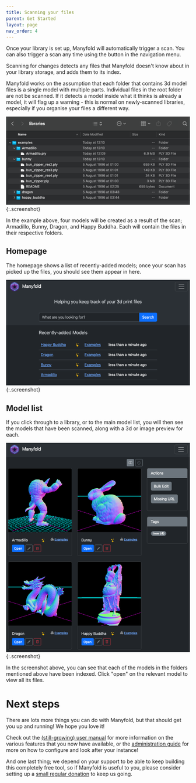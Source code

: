 ```yaml
---
title: Scanning your files
parent: Get Started
layout: page
nav_order: 4
---
```


Once your library is set up, Manyfold will automatically trigger a scan. You can also trigger a scan any time using the button in the navigation menu.

Scanning for changes detects any files that Manyfold doesn't know about in your library storage, and adds them to its index.

Manyfold works on the assumption that each folder that contains 3d model files is a single model with multiple parts. Individual files in the root folder are not be scanned. If it detects a model inside what it thinks is already a model, it will flag up a warning - this is normal on newly-scanned libraries, especially if you organise your files a different way.

![Folder structure](/images/get-started/folders.png){:.screenshot}

In the example above, four models will be created as a result of the scan; Armadillo, Bunny, Dragon, and Happy Buddha. Each will contain the files in their respective folders.

## Homepage

The homepage shows a list of recently-added models; once your scan has picked up the files, you should see them appear in here.

![Homepage](/images/get-started/home.png){:.screenshot}

## Model list

If you click through to a library, or to the main model list, you will then see the models that have been scanned, along with a 3d or image preview for each.

![Model list](/images/get-started/models.png){:.screenshot}

In the screenshot above, you can see that each of the models in the folders mentioned above have been indexed. Click "open" on the relevant model to view all its files.

# Next steps

There are lots more things you can do with Manyfold, but that should get you up and running! We hope you love it!

Check out the [(still-growing) user manual](/manual) for more information on the various features that you now have available, or the [administration guide](/sysadmin) for more on how to configure and look after your instance!

And one last thing; we depend on your support to be able to keep building this completely free tool, so if Manyfold is useful to you, please consider setting up a [small regular donation](/donate) to keep us going.
